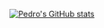 [![Pedro's GitHub stats](https://github-readme-stats.vercel.app/api?username=pedrorcm?t)](https://github.com/username=pedrorcm/github-readme-stats)
